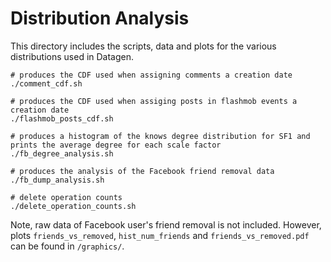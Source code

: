 # Distribution Analysis

This directory includes the scripts, data and plots for the various distributions used in Datagen.

```
# produces the CDF used when assigning comments a creation date
./comment_cdf.sh

# produces the CDF used when assiging posts in flashmob events a creation date
./flashmob_posts_cdf.sh

# produces a histogram of the knows degree distribution for SF1 and prints the average degree for each scale factor
./fb_degree_analysis.sh

# produces the analysis of the Facebook friend removal data
./fb_dump_analysis.sh

# delete operation counts
./delete_operation_counts.sh
```

Note, raw data of Facebook user's friend removal is not included. However, plots `friends_vs_removed`, `hist_num_friends` and `friends_vs_removed.pdf` can be found in `/graphics/`.
